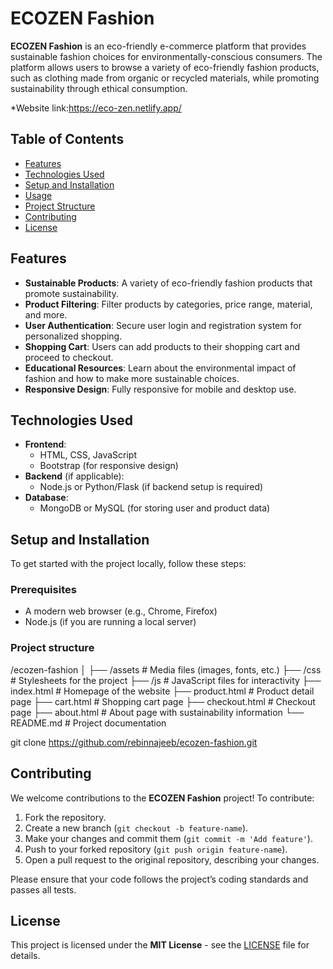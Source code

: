 # ECOZEN Fashion

**ECOZEN Fashion** is an eco-friendly e-commerce platform that provides sustainable fashion choices for environmentally-conscious consumers. The platform allows users to browse a variety of eco-friendly fashion products, such as clothing made from organic or recycled materials, while promoting sustainability through ethical consumption.

*Website link:https://eco-zen.netlify.app/

## Table of Contents
- [Features](#features)
- [Technologies Used](#technologies-used)
- [Setup and Installation](#setup-and-installation)
- [Usage](#usage)
- [Project Structure](#project-structure)
- [Contributing](#contributing)
- [License](#license)

## Features

- **Sustainable Products**: A variety of eco-friendly fashion products that promote sustainability.
- **Product Filtering**: Filter products by categories, price range, material, and more.
- **User Authentication**: Secure user login and registration system for personalized shopping.
- **Shopping Cart**: Users can add products to their shopping cart and proceed to checkout.
- **Educational Resources**: Learn about the environmental impact of fashion and how to make more sustainable choices.
- **Responsive Design**: Fully responsive for mobile and desktop use.

## Technologies Used

- **Frontend**:
  - HTML, CSS, JavaScript
  - Bootstrap (for responsive design)
- **Backend** (if applicable):
  - Node.js or Python/Flask (if backend setup is required)
- **Database**:
  - MongoDB or MySQL (for storing user and product data)

## Setup and Installation

To get started with the project locally, follow these steps:

### Prerequisites
- A modern web browser (e.g., Chrome, Firefox)
- Node.js (if you are running a local server)

### Project structure
  /ecozen-fashion
│
├── /assets               # Media files (images, fonts, etc.)
├── /css                  # Stylesheets for the project
├── /js                   # JavaScript files for interactivity
├── index.html            # Homepage of the website
├── product.html          # Product detail page
├── cart.html             # Shopping cart page
├── checkout.html         # Checkout page
├── about.html            # About page with sustainability information
└── README.md             # Project documentation



git clone https://github.com/rebinnajeeb/ecozen-fashion.git

## Contributing

We welcome contributions to the **ECOZEN Fashion** project! To contribute:

1. Fork the repository.
2. Create a new branch (`git checkout -b feature-name`).
3. Make your changes and commit them (`git commit -m 'Add feature'`).
4. Push to your forked repository (`git push origin feature-name`).
5. Open a pull request to the original repository, describing your changes.

Please ensure that your code follows the project’s coding standards and passes all tests.

## License

This project is licensed under the **MIT License** - see the [LICENSE](LICENSE) file for details.
   
